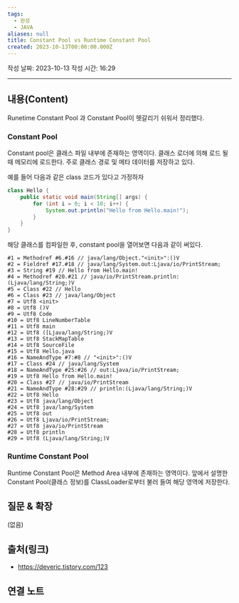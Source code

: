 ```yaml
---
tags:
  - 완성
  - JAVA
aliases: null
title: Constant Pool vs Runtime Constant Pool
created: 2023-10-13T00:00:00.000Z
---
```

작성 날짜: 2023-10-13
작성 시간: 16:29


----
## 내용(Content)
Runetime Constant Pool 과 Constant Pool이 헷갈리기 쉬워서 정리했다.

### Constant Pool
Constant pool은 클래스 파일 내부에 존재하는 영역이다. 클래스 로더에 의해 로드 될 때 메모리에 로드한다. 주로 클래스 경로 및 메타 데이터를 저장하고 있다.

예를 들어 다음과 같은 class 코드가 있다고 가정하자
```java
class Hello {
	public static void main(String[] args) {
		for (int i = 0; i < 10; i++) {
			System.out.println("Hello from Hello.main!");
		}
	}
}
```

해당 클래스를 컴파일한 후, constant pool을 열어보면 다음과 같이 써있다.

```text
#1 = Methodref #6.#16 // java/lang/Object."<init>":()V
#2 = Fieldref #17.#18 // java/lang/System.out:Ljava/io/PrintStream;
#3 = String #19 // Hello from Hello.main! 
#4 = Methodref #20.#21 // java/io/PrintStream.println:(Ljava/lang/String;)V 
#5 = Class #22 // Hello
#6 = Class #23 // java/lang/Object 
#7 = Utf8 <init> 
#8 = Utf8 ()V 
#9 = Utf8 Code
#10 = Utf8 LineNumberTable
#11 = Utf8 main
#12 = Utf8 ([Ljava/lang/String;)V 
#13 = Utf8 StackMapTable 
#14 = Utf8 SourceFile 
#15 = Utf8 Hello.java 
#16 = NameAndType #7:#8 // "<init>":()V 
#17 = Class #24 // java/lang/System 
#18 = NameAndType #25:#26 // out:Ljava/io/PrintStream;
#19 = Utf8 Hello from Hello.main! 
#20 = Class #27 // java/io/PrintStream 
#21 = NameAndType #28:#29 // println:(Ljava/lang/String;)V
#22 = Utf8 Hello
#23 = Utf8 java/lang/Object 
#24 = Utf8 java/lang/System 
#25 = Utf8 out 
#26 = Utf8 Ljava/io/PrintStream; 
#27 = Utf8 java/io/PrintStream
#28 = Utf8 println 
#29 = Utf8 (Ljava/lang/String;)V
```


### Runtime Constant Pool

Runtime Constant Pool은 Method Area 내부에 존재하는 영역이다. 앞에서 설명한 Constant Pool(클래스 정보)를 ClassLoader로부터 불러 들여 해당 영역에 저장한다.

## 질문 & 확장

(없음)

## 출처(링크)
- https://deveric.tistory.com/123

## 연결 노트










